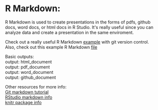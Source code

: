 # R Markdown:
R Markdown is used to create presentations in the forms of pdfs, github docs, word docs, or html docs in R Studio. It's really useful since you can analyze data and create a presentation in the same enviroment.

Check out a really useful R Markdown [example](https://github.com/BOLTZZ/R-Markdown-Exampe/tree/master) with git version control. Also, check out this example R Markdown [file](https://github.com/BOLTZZ/R-Markdown-Exampe/blob/master/gun-murders-report.Rmd)

Basic outputs: <br>
output: html_document <br>
output: pdf_document <br>
output: word_document <br>
output: github_document <br>

Other resources for more info: <br>
[Git markdown tutorial](markdowntutorial.com) <br>
[RStudio markdown info](https://rmarkdown.rstudio.com/) <br>
[knitr package info](https://yihui.org/knitr/)<br>
